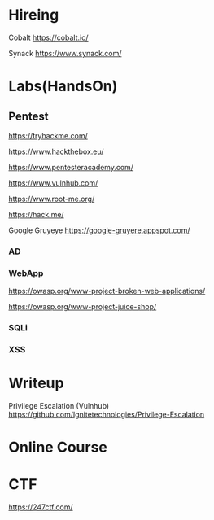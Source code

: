 # Hireing
Cobalt
https://cobalt.io/

Synack
https://www.synack.com/


# Labs(HandsOn)
## Pentest
https://tryhackme.com/

https://www.hackthebox.eu/

https://www.pentesteracademy.com/

https://www.vulnhub.com/

https://www.root-me.org/

https://hack.me/

Google Gruyeye
https://google-gruyere.appspot.com/

### AD

### WebApp
https://owasp.org/www-project-broken-web-applications/

https://owasp.org/www-project-juice-shop/

### SQLi

### XSS

# Writeup
Privilege Escalation (Vulnhub)
https://github.com/Ignitetechnologies/Privilege-Escalation

# Online Course

# CTF
https://247ctf.com/
